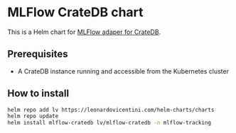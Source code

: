 # MLFlow CrateDB chart

This is a Helm chart for [MLFlow adaper for CrateDB](https://github.com/crate/mlflow-cratedb).

## Prerequisites

- A CrateDB instance running and accessible from the Kubernetes cluster

## How to install

```sh
helm repo add lv https://leonardovicentini.com/helm-charts/charts
helm repo update
helm install mlflow-cratedb lv/mlflow-cratedb -n mlflow-tracking
```
